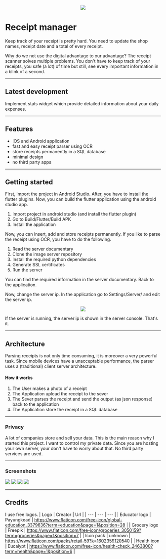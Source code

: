<p align="center">
  <img src="https://raw.githubusercontent.com/ReceiptParser/Application/master/docs/assets/dash_app.png">
</p>

# Receipt manager
Keep track of your receipt is pretty hard. You need to update the shop names, receipt date and a total of every receipt.

Why do we not use the digital advantage to our advantage? The receipt scanner solves multiple problems.  You don't have to keep track of your receipts, you safe (a lot) of time but still, see every important information in a blink of a second.

---
## Latest development
Implement stats widget which provide detailed information about your daily expenses.

--- 

## Features
- IOS and Android application
- fast and easy receipt parser using OCR
- store receipts permanently in a SQL database
- minimal design
- no third party apps

---

## Getting started
First, import the project in Android Studio. After, you have to install the flutter plugins. 
Now, you can build the flutter application using the android studio app.

1. Import project in android studio (and install the flutter plugin)
2. Go to Build/Flutter/Build APK
3. Install the application

Now, you can insert, add and store receipts permanently. If you like to parse the receipt using OCR, you
have to do the following.

1. Read the server documentary
2. Clone the image server repository
3. Install the required python dependencies
4. Generate SSL certificates
5. Run the server

You can find the required information in the server documentary. Back to the application. 

Now, change the server ip. In the application go to Settings/Server/ and edit the server ip.

<p align="center">
  <img src="https://i.imgur.com/xcwvmYa.png">
</p>

If the server is running, the server ip is shown in the server console. That's it.

---

## Architecture
Parsing receipts is not only time consuming, it is moreover a very powerful task. 
Since mobile devices have a unacceptable performance, the parser uses a (traditional) client server architecture.

#### How it works
1. The User makes a photo of a receipt
2. The Application upload the receipt to the sever
3. The Sever parses the receipt and send the output (as json response) back to the application
4. The Application store the receipt in a SQL database

---

### Privacy
A lot of companies store and sell your data. This is the main reason why I started this project. 
I want to control my private data. Since you are hosting your own server, your don't have to
worry about that. No third party services are used. 

---

### Screenshots
<p align="left">
  <img src="https://raw.githubusercontent.com/ReceiptParser/Application/master/docs/assets/history_app.png">
  <img src="https://raw.githubusercontent.com/ReceiptParser/Application/master/docs/assets/edit_app.png">
  <img src="https://raw.githubusercontent.com/ReceiptParser/Application/master/docs/assets/settings_app.png">
  <img src="https://raw.githubusercontent.com/ReceiptParser/Application/master/docs/assets/screen_app.png">

</p>

---

## Credits
I use free logos.
| Logo | Creator | Url |
| --- | --- | --- |
| Educator logo | Payungkead | https://www.flaticon.com/free-icon/global-education_3379636?term=education&page=1&position=28 |
| Grocery logo | Freepik | https://www.flaticon.com/free-icon/groceries_3050159?term=groceries&page=1&position=7 |
| Icon pack | unknown | https://www.flaticon.com/packs/retail-59?k=1602359120540 |
| Health icon |  Eucalypt | https://www.flaticon.com/free-icon/health-check_2463800?term=health&page=1&position=6 |
